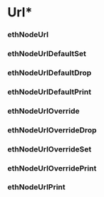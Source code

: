 # Url*

### ethNodeUrl

### ethNodeUrlDefaultSet

### ethNodeUrlDefaultDrop

### ethNodeUrlDefaultPrint

### ethNodeUrlOverride

### ethNodeUrlOverrideDrop

### ethNodeUrlOverrideSet

### ethNodeUrlOverridePrint

### ethNodeUrlPrint


